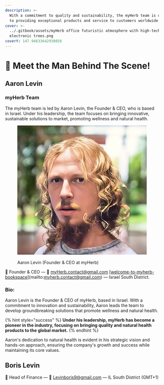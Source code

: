 ```yaml
---
description: >-
  With a commitment to quality and sustainability, the myHerb team is dedicated
  to providing exceptional products and service to customers worldwide.
cover: >-
  ../.gitbook/assets/myHerb office futuristic atmosphere with high-tech
  electronic trees.png
coverY: 147.94633642930856
---
```


# 👋 Meet the Man Behind The Scene!

## Aaron Levin

### myHerb Team

The myHerb team is led by Aaron Levin, the Founder & CEO, who is based in Israel. Under his leadership, the team focuses on bringing innovative, sustainable solutions to market, promoting wellness and natural health.&#x20;

<figure><img src="../.gitbook/assets/Creator Community - social media template aaron levin v1.png" alt=""><figcaption><p>Aaron Levin (Founder &#x26; CEO at myHerb)</p></figcaption></figure>

👋 Founder & CEO — 💌 [myHerb.contact@gmail.com](mailto:myherb.contact@gmail.com) [[welcome-to-myherb-bookspace](../welcome-to-myherb-bookspace/ "mention")](mailto:myherb.contact@gmail.com) — Israel South District.

### Bio:&#x20;

Aaron Levin is the Founder & CEO of myHerb, based in Israel. With a commitment to innovation and sustainability, Aaron leads the team to develop groundbreaking solutions that promote wellness and natural health.&#x20;

{% hint style="success" %}
**Under his leadership, myHerb has become a pioneer in the industry, focusing on bringing quality and natural health products to the global market.**&#x20;
{% endhint %}

Aaron's dedication to natural health is evident in his strategic vision and hands-on approach, ensuring the company's growth and success while maintaining its core values.

## Boris Levin

👋 Head of Finance — 💌 [Levinboris9@gmail.com](mailto:Levinboris9@gmail.com) — IL South District (GMT+1)

